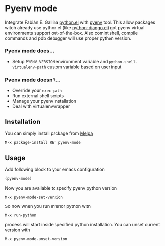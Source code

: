 # Pyenv mode

Integrate Fabián E. Gallina [python.el][1] with [pyenv][2] tool.  This
allow packages witch already use python.el (like
[python-django.el][3]) got pyenv virtual environments support
out-of-the-box.  Also comint shell, compile commands and pdb debugger
will use proper python version.

### Pyenv mode does...

* Setup `PYENV_VERSION` environment variable and
  `python-shell-virtualenv-path` custom variable based on user input

### Pyenv mode doesn't...

* Override your `exec-path`
* Run external shell scripts
* Manage your pyenv installation
* Deal with virtualenvwrapper

## Installation

You can simply install package from [Melpa][4]

    M-x package-install RET pyenv-mode

## Usage

Add following block to your emacs configuration

```lisp
(pyenv-mode)
```

Now you are available to specify pyenv python version

    M-x pyenv-mode-set-version

So now when you run inferior python with

    M-x run-python

process will start inside specified python installation.  You can
unset current version with

    M-x pyenv-mode-unset-version

[1]: http://repo.or.cz/w/emacs.git/blob_plain/master:/lisp/progmodes/python.el
[2]: https://github.com/yyuu/pyenv
[3]: https://github.com/fgallina/python-django.el
[4]: http://melpa.milkbox.net
